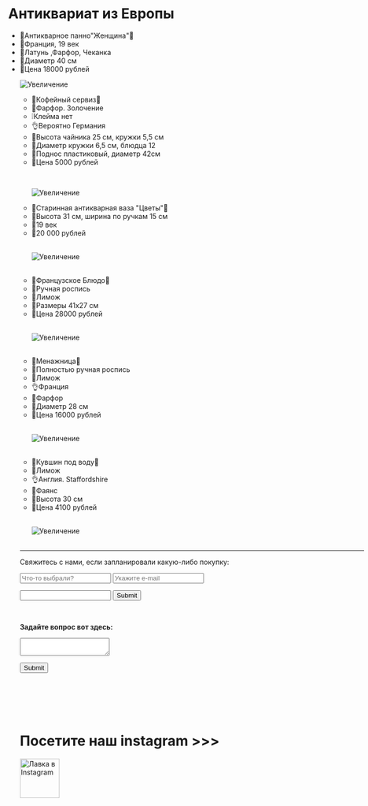 <html>
<head>
<meta charset="utf-8">
  <title>CHERDANTIQUE</title>
  <link rel="shortcut icon" href="ch.ico" type="image/x-icon">
</head>
<body>
 <h1>Антиквариат из Европы</h1>
<body>
<ul>
 <td  align="center" width="60" height="60" >
 <p>
 <li>💫Антикварное панно"Женщина"💫</li>
<li>👑Франция, 19 век</li>
<li>🔴Латунь ,Фарфор, Чеканка</li>
<li>📐Диаметр 40 см</li>
<li>🔶Цена 18000 рублей</li>
</p>
<td>
<img src="dama.jpg" 
   title="Увеличение"
 onmouseover="this.width=600;this.height=600"
 onmouseout="this.width=60;this.height=60">
 </td>
 <body>
 <ul>
  <td  align="center" width="60" height="60" >
  <p><li>💫Кофейный сервиз💫</li>
  <li>👑Фарфор. Золочение</li>
  <li>❕Клейма нет</li>
<li>👌Вероятно Германия</li>
<li>📐Высота чайника 25 см, кружки 5,5 см</li>
<li>📐Диаметр кружки 6,5 см, блюдца 12 </li>
<li>🔵Поднос пластиковый, диаметр 42см</li>
<li>🔶Цена 5000 рублей</li>
</p>
</td>
</ul>
  <br>
  <ul>
  <td>
<img src="serv1.jpg" 
   title="Увеличение"
 onmouseover="this.width=600;this.height=600"
 onmouseout="this.width=100;this.height=100">
 </td>
 <p><li>💫Старинная антикварная ваза "Цветы"💫</li>
 <li>📐Высота 31 см, ширина по ручкам 15 см</li>
 <li>👑19 век</li>
 <li>🔶20 000 рублей</li>
 </p>
 <br>
 <td  align="center" width="60" height="60" >
<img src="vaza.jpg" 
   title="Увеличение"
 onmouseover="this.width=600;this.height=600"
 onmouseout="this.width=60;this.height=60">
 </td>
  </ul>
 <br>
 <ul>
 <td>
 </td>
 <p><li>💫Французское Блюдо💫</li>
 <li>📝Ручная роспись</li>
 <li>🎁Лимож</li>
 <li>📐Размеры 41х27 см</li>
 <li>🔶Цена 28000 рублей</li>
 </p>
 <br>
 <td  align="center" width="60" height="60" >
<img src="olen.jpg" 
   title="Увеличение"
 onmouseover="this.width=600;this.height=600"
 onmouseout="this.width=60;this.height=60">
 </td>
 </ul>
 <br>
  <ul>
 <td>
 </td>
 <p><li>💫Менажница💫</li>
 <li>📝Полностью ручная роспись</li>
 <li>🎁Лимож</li>
 <li>👌Франция</li>
 <li>🔵Фарфор</li>
 <li>📐Диаметр 28 см</li>
 <li>🔶Цена 16000 рублей </li>
 </p>
 <br>
 <td  align="center" width="60" height="60" >
<img src="menaj.jpg" 
   title="Увеличение"
 onmouseover="this.width=600;this.height=600"
 onmouseout="this.width=60;this.height=60">
 </td>
 </ul>
 <br>
  <ul>
 <td>
 </td>
 <p><li>💫Кувшин под воду💫</li>
 <li>🎁Лимож</li>
 <li>👌Англия. Staffordshire</li>
 <li>🔵Фаянс</li>
 <li>📐Высота 30 см</li>
 <li>🔶Цена 4100 рублей</li>
 </p>
 <br>
 <td  align="center" width="60" height="60" >
<img src="kuv.jpg" 
   title="Увеличение"
 onmouseover="this.width=600;this.height=600"
 onmouseout="this.width=60;this.height=60">
 </td>
 </ul>
 <br>
 <hr align="left" width="700" size="4" color="black" />
 <p>Свяжитесь с нами, если запланировали какую-либо покупку:</p> 
 <form action="send.php">
<input type="text" name="fio" placeholder="Что-то выбрали?" required>
<input type="text" name="email" placeholder="Укажите e-mail" required>
<form action="mailto:lilwfreezy@gmail.com" enctype="text/plain">
   <p><input name="a"> <input type="submit"></p>
  </form>
 <body> 
 <form>
 <br>
  <p><b>Задайте вопрос вот здесь:</b></p>
  <p><textarea name="comment"></textarea></p>
  <p><input type="submit"></p>
 </form>
 </body>
 <br>
 <br>
 <br>
 <br>
 <body>
 <h1>Посетите наш instagram >>></h1>
</body>
 <p><a href="https://www.instagram.com/cherdachek_antik_orel/"><img src="inst.png" width="80" 
height="80" title="Лавка в Instagram" /></a></p>
<html>
</html>


